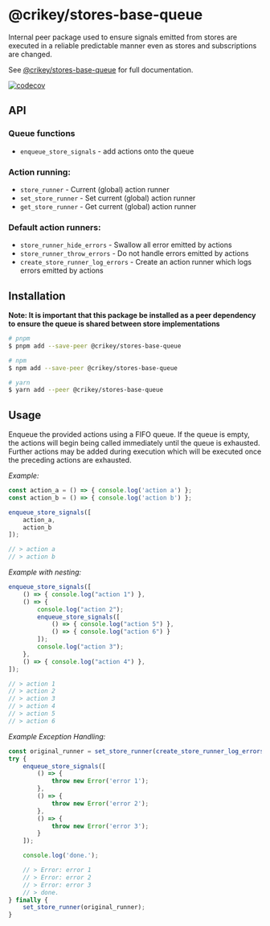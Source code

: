 # @crikey/stores-base-queue

Internal peer package used to ensure signals emitted from stores are executed in a reliable predictable manner 
even as stores and subscriptions are changed.

See [@crikey/stores-base-queue](https://whenderson.github.io/stores-mono/modules/_crikey_stores_base_queue.html) for full documentation.

[![codecov](https://codecov.io/gh/WHenderson/stores-mono/branch/master/graph/badge.svg?token=RD1EUK6Y04&flag=stores-base-queue)](https://codecov.io/gh/WHenderson/stores-mono)

## API

### Queue functions

* `enqueue_store_signals` - add actions onto the queue

### Action running:

* `store_runner` - Current (global) action runner
* `set_store_runner` - Set current (global) action runner
* `get_store_runner` - Get current (global) action runner

### Default action runners:

* `store_runner_hide_errors` - Swallow all error emitted by actions
* `store_runner_throw_errors` - Do not handle errors emitted by actions
* `create_store_runner_log_errors` - Create an action runner which logs errors emitted by actions

## Installation

**Note: It is important that this package be installed as a peer dependency to ensure the queue is shared between 
store implementations**

```bash
# pnpm
$ pnpm add --save-peer @crikey/stores-base-queue

# npm
$ npm add --save-peer @crikey/stores-base-queue

# yarn
$ yarn add --peer @crikey/stores-base-queue
```

## Usage

Enqueue the provided actions using a FIFO queue.
If the queue is empty, the actions will begin being called immediately until the queue is exhausted.
Further actions may be added during execution which will be executed once the preceding actions are exhausted.

_Example:_
```ts
const action_a = () => { console.log('action a') };
const action_b = () => { console.log('action b') };

enqueue_store_signals([
    action_a,
    action_b
]);

// > action a
// > action b
```

_Example with nesting:_
```ts
enqueue_store_signals([
    () => { console.log("action 1") },
    () => {
        console.log("action 2");
        enqueue_store_signals([
            () => { console.log("action 5") },
            () => { console.log("action 6") }
        ]);
        console.log("action 3");
    },
    () => { console.log("action 4") },
]);

// > action 1
// > action 2
// > action 3
// > action 4
// > action 5
// > action 6
```

_Example Exception Handling:_
```ts
const original_runner = set_store_runner(create_store_runner_log_errors(console.error));
try {
    enqueue_store_signals([
        () => {
            throw new Error('error 1');
        },
        () => {
            throw new Error('error 2');
        },
        () => {
            throw new Error('error 3');
        }
    ]);

    console.log('done.');

    // > Error: error 1
    // > Error: error 2
    // > Error: error 3
    // > done.
} finally {
    set_store_runner(original_runner);
}
```
